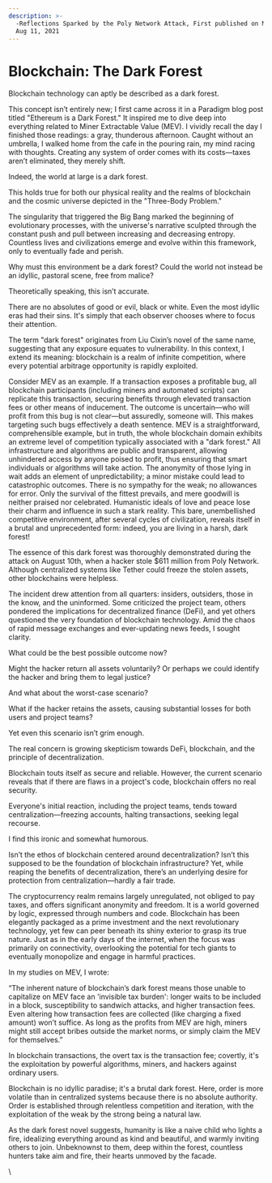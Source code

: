 ```yaml
---
description: >-
  -Reflections Sparked by the Poly Network Attack, First published on Medium on
  Aug 11, 2021
---
```


# Blockchain: The Dark Forest

Blockchain technology can aptly be described as a dark forest.

This concept isn’t entirely new; I first came across it in a Paradigm blog post titled "Ethereum is a Dark Forest." It inspired me to dive deep into everything related to Miner Extractable Value (MEV). I vividly recall the day I finished those readings: a gray, thunderous afternoon. Caught without an umbrella, I walked home from the cafe in the pouring rain, my mind racing with thoughts. Creating any system of order comes with its costs—taxes aren’t eliminated, they merely shift.

Indeed, the world at large is a dark forest.

This holds true for both our physical reality and the realms of blockchain and the cosmic universe depicted in the "Three-Body Problem."

The singularity that triggered the Big Bang marked the beginning of evolutionary processes, with the universe's narrative sculpted through the constant push and pull between increasing and decreasing entropy. Countless lives and civilizations emerge and evolve within this framework, only to eventually fade and perish.

Why must this environment be a dark forest? Could the world not instead be an idyllic, pastoral scene, free from malice?

Theoretically speaking, this isn’t accurate.

There are no absolutes of good or evil, black or white. Even the most idyllic eras had their sins. It's simply that each observer chooses where to focus their attention.

The term "dark forest" originates from Liu Cixin’s novel of the same name, suggesting that any exposure equates to vulnerability. In this context, I extend its meaning: blockchain is a realm of infinite competition, where every potential arbitrage opportunity is rapidly exploited.

Consider MEV as an example. If a transaction exposes a profitable bug, all blockchain participants (including miners and automated scripts) can replicate this transaction, securing benefits through elevated transaction fees or other means of inducement. The outcome is uncertain—who will profit from this bug is not clear—but assuredly, someone will. This makes targeting such bugs effectively a death sentence. MEV is a straightforward, comprehensible example, but in truth, the whole blockchain domain exhibits an extreme level of competition typically associated with a "dark forest." All infrastructure and algorithms are public and transparent, allowing unhindered access by anyone poised to profit, thus ensuring that smart individuals or algorithms will take action. The anonymity of those lying in wait adds an element of unpredictability; a minor mistake could lead to catastrophic outcomes. There is no sympathy for the weak; no allowances for error. Only the survival of the fittest prevails, and mere goodwill is neither praised nor celebrated. Humanistic ideals of love and peace lose their charm and influence in such a stark reality. This bare, unembellished competitive environment, after several cycles of civilization, reveals itself in a brutal and unprecedented form: indeed, you are living in a harsh, dark forest!

The essence of this dark forest was thoroughly demonstrated during the attack on August 10th, when a hacker stole $611 million from Poly Network. Although centralized systems like Tether could freeze the stolen assets, other blockchains were helpless.

The incident drew attention from all quarters: insiders, outsiders, those in the know, and the uninformed. Some criticized the project team, others pondered the implications for decentralized finance (DeFi), and yet others questioned the very foundation of blockchain technology. Amid the chaos of rapid message exchanges and ever-updating news feeds, I sought clarity.

What could be the best possible outcome now?

Might the hacker return all assets voluntarily? Or perhaps we could identify the hacker and bring them to legal justice?

And what about the worst-case scenario?

What if the hacker retains the assets, causing substantial losses for both users and project teams?

Yet even this scenario isn’t grim enough.

The real concern is growing skepticism towards DeFi, blockchain, and the principle of decentralization.

Blockchain touts itself as secure and reliable. However, the current scenario reveals that if there are flaws in a project's code, blockchain offers no real security.

Everyone's initial reaction, including the project teams, tends toward centralization—freezing accounts, halting transactions, seeking legal recourse.

I find this ironic and somewhat humorous.

Isn’t the ethos of blockchain centered around decentralization? Isn’t this supposed to be the foundation of blockchain infrastructure? Yet, while reaping the benefits of decentralization, there’s an underlying desire for protection from centralization—hardly a fair trade.

The cryptocurrency realm remains largely unregulated, not obliged to pay taxes, and offers significant anonymity and freedom. It is a world governed by logic, expressed through numbers and code. Blockchain has been elegantly packaged as a prime investment and the next revolutionary technology, yet few can peer beneath its shiny exterior to grasp its true nature. Just as in the early days of the internet, when the focus was primarily on connectivity, overlooking the potential for tech giants to eventually monopolize and engage in harmful practices.

In my studies on MEV, I wrote:

“The inherent nature of blockchain’s dark forest means those unable to capitalize on MEV face an 'invisible tax burden': longer waits to be included in a block, susceptibility to sandwich attacks, and higher transaction fees. Even altering how transaction fees are collected (like charging a fixed amount) won’t suffice. As long as the profits from MEV are high, miners might still accept bribes outside the market norms, or simply claim the MEV for themselves.”

In blockchain transactions, the overt tax is the transaction fee; covertly, it's the exploitation by powerful algorithms, miners, and hackers against ordinary users.

Blockchain is no idyllic paradise; it's a brutal dark forest. Here, order is more volatile than in centralized systems because there is no absolute authority. Order is established through relentless competition and iteration, with the exploitation of the weak by the strong being a natural law.

As the dark forest novel suggests, humanity is like a naive child who lights a fire, idealizing everything around as kind and beautiful, and warmly inviting others to join. Unbeknownst to them, deep within the forest, countless hunters take aim and fire, their hearts unmoved by the facade.

\
